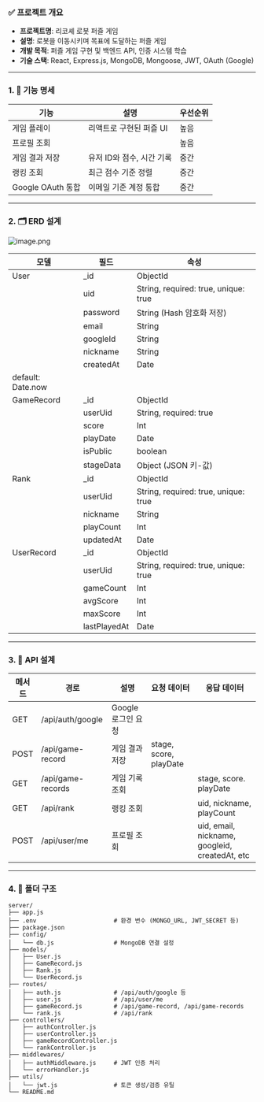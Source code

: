 ### ✅ 프로젝트 개요

- **프로젝트명**: 리코셰 로봇 퍼즐 게임
- **설명**: 로봇을 이동시키며 목표에 도달하는 퍼즐 게임
- **개발 목적**: 퍼즐 게임 구현 및 백엔드 API, 인증 시스템 학습
- **기술 스택**: React, Express.js, MongoDB, Mongoose, JWT, OAuth (Google)

---

### 1. 📌 기능 명세

| 기능 | 설명 | 우선순위 |
| --- | --- | --- |
| 게임 플레이 | 리액트로 구현된 퍼즐 UI | 높음 |
| 프로필 조회 |  | 높음 |
| 게임 결과 저장 | 유저 ID와 점수, 시간 기록 | 중간 |
| 랭킹 조회 | 최근 점수 기준 정렬 | 중간 |
| Google OAuth 통합 | 이메일 기준 계정 통합 | 중간 |

---

### 2. 🗂️ ERD 설계

![image.png](attachment:de13913c-222a-4df7-9d3e-c8440130135b:image.png)

| 모델 | 필드 | 속성 |
| --- | --- | --- |
| User | _id | ObjectId |
|  | uid | String, required: true, unique: true |
|  | password | String (Hash 암호화 저장) |
|  | email | String |
|  | googleId | String |
|  | nickname | String |
|  | createdAt | Date
default: Date.now |
| GameRecord | _id | ObjectId |
|  | userUid | String, required: true |
|  | score | Int |
|  | playDate | Date |
|  | isPublic | boolean |
|  | stageData | Object (JSON 키-값) |
| Rank | _id | ObjectId |
|  | userUid | String, required: true, unique: true |
|  | nickname | String |
|  | playCount | Int |
|  | updatedAt | Date |
| UserRecord | _id | ObjectId |
|  | userUid | String, required: true, unique: true |
|  | gameCount | Int |
|  | avgScore | Int |
|  | maxScore | Int |
|  | lastPlayedAt | Date |

---

### 3. 🔗 API 설계

| 메서드 | 경로 | 설명 | 요청 데이터 | 응답 데이터 |
| --- | --- | --- | --- | --- |
| GET | /api/auth/google | Google 로그인 요청 |  |  |
| POST | /api/game-record | 게임 결과 저장 | stage, score, playDate |  |
| GET | /api/game-records | 게임 기록 조회 |  | stage, score. playDate |
| GET | /api/rank | 랭킹 조회 |  | uid, nickname, playCount |
| POST | /api/user/me | 프로필 조회 |  | uid, email, nickname, googleid, createdAt, etc |

---

### 4. 🧾 폴더 구조

```
server/
├── app.js
├── .env                      # 환경 변수 (MONGO_URL, JWT_SECRET 등)
├── package.json
├── config/
│   └── db.js                 # MongoDB 연결 설정
├── models/
│   ├── User.js
│   ├── GameRecord.js
│   ├── Rank.js
│   └── UserRecord.js
├── routes/
│   ├── auth.js               # /api/auth/google 등
│   ├── user.js               # /api/user/me
│   ├── gameRecord.js         # /api/game-record, /api/game-records
│   └── rank.js               # /api/rank
├── controllers/
│   ├── authController.js
│   ├── userController.js
│   ├── gameRecordController.js
│   └── rankController.js
├── middlewares/
│   ├── authMiddleware.js     # JWT 인증 처리
│   └── errorHandler.js
├── utils/
│   └── jwt.js                # 토큰 생성/검증 유틸
└── README.md
```
